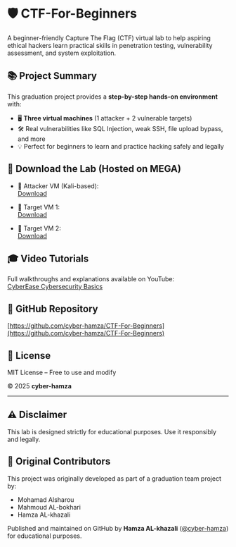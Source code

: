 # 🛡️ CTF-For-Beginners

A beginner-friendly Capture The Flag (CTF) virtual lab to help aspiring ethical hackers learn practical skills in penetration testing, vulnerability assessment, and system exploitation.

## 📚 Project Summary

This graduation project provides a **step-by-step hands-on environment** with:

- 🖥️ **Three virtual machines** (1 attacker + 2 vulnerable targets)  
- 🛠️ Real vulnerabilities like SQL Injection, weak SSH, file upload bypass, and more  
- 💡 Perfect for beginners to learn and practice hacking safely and legally

## 💾 Download the Lab (Hosted on MEGA)

- 🔹 Attacker VM (Kali-based):  
  [Download](https://mega.nz/file/eRVASY6A#pmmbXrYrt9fYe03zNCdbP5NDuUP2l54LcZGTNuDfUhg)

- 🔹 Target VM 1:  
  [Download](https://mega.nz/file/7MFj0SAI#R3wCntcH8CGqZ2zZaihQTAYWlYgcXlYZ5w1zeLmey9Y)

- 🔹 Target VM 2:  
  [Download](https://mega.nz/file/LQsxmb6T#Vne0LRzvpFZbuFxa-oSeBcAWHbU7-lGLXHvUo5VK-Zc)

## 🎓 Video Tutorials

Full walkthroughs and explanations available on YouTube:  
[CyberEase Cybersecurity Basics](https://youtube.com/@cybereasecybersecuritybasicsfo?si=kmxw-nVGtGJJaD7k)

## 🔗 GitHub Repository

[https://github.com/cyber-hamza/CTF-For-Beginners](https://github.com/cyber-hamza/CTF-For-Beginners)

## 📜 License

MIT License – Free to use and modify

© 2025 **cyber-hamza**

---

## ⚠️ Disclaimer

This lab is designed strictly for educational purposes. Use it responsibly and legally.


## 👥 Original Contributors

This project was originally developed as part of a graduation team project by:

- Mohamad Alsharou  
- Mahmoud AL-bokhari  
- Hamza AL-khazali

Published and maintained on GitHub by **Hamza AL-khazali** ([@cyber-hamza](https://github.com/cyber-hamza)) for educational purposes.



